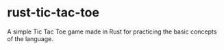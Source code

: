 # rust-tic-tac-toe
A simple Tic Tac Toe game made in Rust for practicing the basic concepts of the language.
